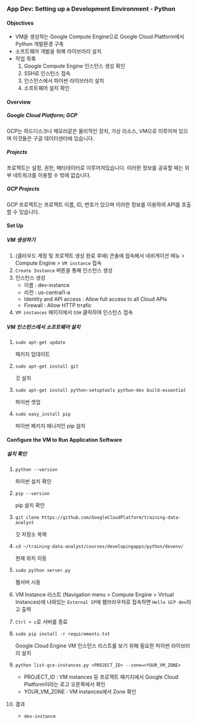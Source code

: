 ### App Dev: Setting up a Development Environment - Python

#### Objectives

- VM을 생성하는 Google Compute Engine으로 Google Cloud Platform에서 Python 개발환경 구축
- 소프트웨어 개발을 위해 라이브러리 설치
- 작업 목록
  1. Google Compute Engine  인스턴스 생성 확인
  2. SSH로 인스턴스 접속
  3. 인스턴스에서 파이썬 라이브러리 설치
  4. 소프트웨어 설치 확인

#### Overview

##### Google Cloud Platform; GCP

GCP는 하드디스크나 메모리같은 물리적인 장치, 가상 리소스, VM으로 이루어져 있으며 이것들은 구글 데이터센터에 있습니다.

##### Projects

프로젝트는 설정, 권한, 메타데이터로 이루어져있습니다. 이러한 정보를 공유할 때는 외부 네트워크를 이용할 수 밖에 없습니다.

##### GCP Projects

GCP 프로젝트는 프로젝트 이름, ID, 번호가 있으며 이러한 정보를 이용하여 API를 호출할 수 있습니다.

#### 

#### Set Up

##### VM 생성하기

1. (클라우드 계정 및 프로젝트 생성 완료 후에) 콘솔에 접속해서 네비게이션 메뉴 > Compute Engine > `VM instance` 접속
2. `Create Instance` 버튼을 통해 인스턴스 생성
3. 인스턴스 생성
   - 이름 : dev-instance
   - 리전 : us-central1-a
   - Identity and API access : Allow full access to all Cloud APIs
   - Firewall : Allow HTTP trrafic
4. `VM instances` 페이지에서 `SSH` 클릭하여 인스턴스 접속

##### VM 인스턴스에서 소프트웨어 설치

1. `sudo apt-get update`

   패키지 업데이트

2. `sudo apt-get install git`

   깃 설치

3. `sudo apt-get install python-setuptools python-dev build-essential`

   파이썬 셋업

4. `sudo easy_install pip`

   파이썬 패키지 매니저인 pip 설치



#### Configure the VM to Run Application Software

##### 설치 확인

1. `python --version`

   파이썬 설치 확인

2. `pip --version`

   pip 설치 확인

3. `git clone https://github.com/GoogleCloudPlatform/training-data-analyst`

   깃 저장소 복제

4. `cd ~/training-data-analyst/courses/developingapps/python/devenv/`

   현재 위치 이동

5. `sudo python server.py`

   웹서버 시동

6. VM Instance 리스트 (Navigation menu > Compute Engine > Virtual Instances)에 나와있는 `External IP`에 웹브라우저로 접속하면 `Hello GCP dev`라고 출력

7. `Ctrl + c`로 서버를 종료

8. `sudo pip install -r requirements.txt`

   Google Cloud Engine VM 인스턴스 리스트를 보기 위해 필요한 파이썬 라이브러리 설치

9. `python list-gce-instances.py <PROJECT_ID> --zone=<YOUR_VM_ZONE>`

   - PROJECT_ID : VM instances 등 프로젝트 패키지에서 Google Cloud Platform이라는 로고 오른쪽에서 확인
   - YOUR_VM_ZONE : VM instances에서 Zone 확인

10. 결과

    - `dev-instance`

    